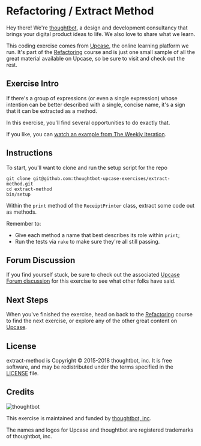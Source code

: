# Refactoring / Extract Method

Hey there! We're [thoughtbot](https://thoughtbot.com), a design and
development consultancy that brings your digital product ideas to life.
We also love to share what we learn.

This coding exercise comes from [Upcase](https://thoughtbot.com/upcase),
the online learning platform we run. It's part of the
[Refactoring](https://thoughtbot.com/upcase/refactoring) course and is just one small sample of all
the great material available on Upcase, so be sure to visit and check out the rest.

## Exercise Intro

If there's a group of expressions (or even a single expression) whose intention can be better described with a single, concise name, it's a sign that it can be extracted as a method.

In this exercise, you'll find several opportunities to do exactly that.

If you like, you can [watch an example from The Weekly Iteration](https://upcase.com/videos/ruby-science-extract-method).


## Instructions

To start, you'll want to clone and run the setup script for the repo

    git clone git@github.com:thoughtbot-upcase-exercises/extract-method.git
    cd extract-method
    bin/setup

Within the `print` method of the `ReceiptPrinter` class, extract some code out as methods.

Remember to:

* Give each method a name that best describes its role within `print`;
* Run the tests via `rake` to make sure they're all still passing.

## Forum Discussion

If you find yourself stuck, be sure to check out the associated
[Upcase Forum discussion](https://forum.upcase.com/t/refactoring-extract-method/4638)
for this exercise to see what other folks have said.

## Next Steps

When you've finished the exercise, head on back to the
[Refactoring](https://thoughtbot.com/upcase/refactoring) course to find the next exercise,
or explore any of the other great content on
[Upcase](https://thoughtbot.com/upcase).

## License

extract-method is Copyright © 2015-2018 thoughtbot, inc. It is free software,
and may be redistributed under the terms specified in the
[LICENSE](/LICENSE.md) file.

## Credits

![thoughtbot](https://presskit.thoughtbot.com/assets/images/logo.svg)

This exercise is maintained and funded by
[thoughtbot, inc](http://thoughtbot.com/community).

The names and logos for Upcase and thoughtbot are registered trademarks of
thoughtbot, inc.
